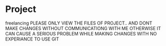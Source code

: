 # Project
freelancing
PLEASE ONLY VIEW THE FILES OF PROJECT.. AND DONT MAKE CHANGES WITHOUT COMMUNICATIONG WITH ME OTHERWISE IT CAN CAUSE A SERIOUS PROBLEM WHILE MAKING CHANGES WITH NO EXPERIANCE TO USE GIT 
